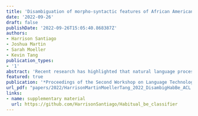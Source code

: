 ```yaml
---
title: 'Disambiguation of morpho-syntactic features of African American English – the case of habitual "be"'
date: '2022-09-26'
draft: false
publishDate: '2022-09-26T15:05:40.868387Z'
authors:
- Harrison Santiago
- Joshua Martin
- Sarah Moeller
- Kevin Tang
publication_types:
- '1'
abstract: 'Recent research has highlighted that natural language processing (NLP) systems exhibit a bias against African American speakers. The bias errors are often caused by poor representation of linguistic features unique to African American English (AAE), due to the relatively low probability of occurrence of many such features in training data. We present a workflow to overcome such bias in the case of habitual “be”. Habitual “be” is isomorphic, and therefore ambiguous, with other forms of “be” found in both AAE and other varieties of English. This creates a clear challenge for bias in NLP technologies. To overcome the scarcity, we employ a combination of rule-based filters and data augmentation that generate a corpus balanced between habitual and non-habitual instances. With this balanced corpus, we train unbiased machine learning classifiers, as demonstrated on a corpus of AAE transcribed texts, achieving .65 F1 score disambiguating habitual “be”.'
featured: true
publication: '*Proceedings of the Second Workshop on Language Technology for Equality, Diversity and Inclusion*'
url_pdf: "papers/2022/HarrisonMartinMoellerTang_2022_DisambigHabBe_ACL.pdf"
links:
- name: supplementary material
  url: https://github.com/HarrisonSantiago/Habitual_be_classifier
---
```


